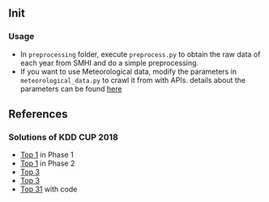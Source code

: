 ## Init

### Usage

* In ```preprocessing``` folder, execute ```preprocess.py``` to obtain the raw data of each year from SMHI and do a simple preprocessing.
* If you want to use Meteorological data, modify the parameters in ```meteorological_data.py``` to crawl it from with APIs.
  details about the parameters can be found [here](http://opendata.smhi.se/apidocs/metobs/demo.html)

## References

### Solutions of KDD CUP 2018
* [Top 1](https://github.com/ryancheunggit/kddcup2018-of-fresh-air) in Phase 1
* [Top 1](https://github.com/luoda888/2018-KDD-Cup-Top1-Solutions) in Phase 2
* [Top 3](https://github.com/CortexFoundation/KDD_CUP_2018)
* [Top 3](https://github.com/12190143/KDD_CUP_2018)
* [Top 31](https://github.com/txytju/air-quality-prediction) with code

